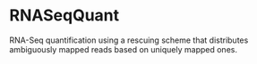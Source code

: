 # RNASeqQuant
RNA-Seq quantification using a rescuing scheme that distributes ambiguously mapped reads based on uniquely mapped ones.
